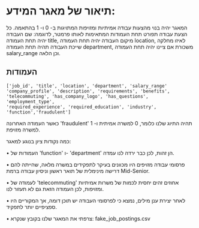 # תיאור של מאגר המידע:

המאגר יהיה בנוי מהצעות עבודה אמיתיות ומזויפות המתויגות ב- 0 ו- 1 בהתאמה.                                                     כל הצעת עבודה תפורט תחת העמודות המתאימות לאותו פרמטר, לדוגמה: שם העבודה יהיה תחת העמודה title, מיקום העבודה יהיה תחת העמודה location, לאיזו מחלקה שייכת העבודה תהיה תחת העמודה department, משכורת אם ציינו יהיה תחת העמודה salary_range וכן הלאה.

## העמודות
```
['job_id', 'title', 'location', 'department', 'salary_range'
'company_profile', 'description', 'requirements', 'benefits',
'telecommuting', 'has_company_logo', 'has_questions', 'employment_type',
'required_experience', 'required_education', 'industry', 'function','fraudulent']
```

כאשר העמודה האחרונה 'fraudulent' תהיה התיוג שלנו כלומר, 0 למשרה אמיתית ו- 1 למשרה מזויפת.

כמה נקודות ציון בנוגע למאגר:

•	העמודות של  'function' ו- 'department' הן זהות, לכן כבר ירדה לנו עמדה. 

•	פרסומי עבודה מזויפים היו מכוונים בעיקר לתפקידים במשרה מלאה, שהייתה להם דרישה מינימלית של תואר ראשון וניסיון עבודה ברמת Mid-Senior.

•	לעמודה של 'telecommuting' אחוזים זהים יחסית לכמות של משרות אמיתיות ומזויפות, לכן העמודה הזאת גם לא תעזור לנו.

•	לאחר יצירת ענן מילים, נמצא כי לפרסומי העבודה יש תוכן דומה, אך המקוריים היו ספציפיים יותר לתפקיד.

•	צרפתי את המאגר שלנו בקובץ שנקרא: fake_job_postings.csv
